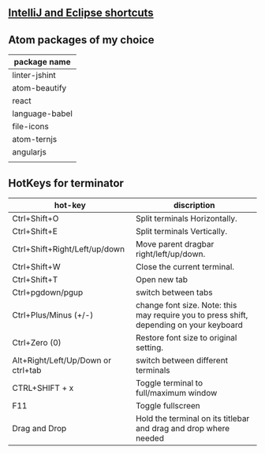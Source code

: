 [IntelliJ and Eclipse shortcuts](https://www.catalysts.cc/en/wissenswertes/intellij-idea-and-eclipse-shortcuts/)
---


Atom packages of my choice
---
|package name|
|-----|
|linter-jshint|
|atom-beautify|
|react|
|language-babel|
|file-icons|
|atom-ternjs|
|angularjs|
||

HotKeys for terminator
---

|hot-key|discription|
|---|---|
|Ctrl+Shift+O|Split terminals Horizontally.|
| Ctrl+Shift+E |Split terminals Vertically.|
| Ctrl+Shift+Right/Left/up/down| Move parent dragbar right/left/up/down.|
| Ctrl+Shift+W|Close the current terminal.|
| Ctrl+Shift+T | Open new tab|
| Ctrl+pgdown/pgup | switch between tabs|
| Ctrl+Plus/Minus (+/-)| change font  size. Note: this may require you to press shift, depending on your keyboard|
|Ctrl+Zero (0) |Restore font size to original setting.|
|Alt+Right/Left/Up/Down or ctrl+tab | switch between different terminals|
|CTRL+SHIFT + x|Toggle terminal to full/maximum window|
|F11|Toggle fullscreen|
|Drag and Drop| Hold the terminal on its titlebar and drag and drop where needed|
